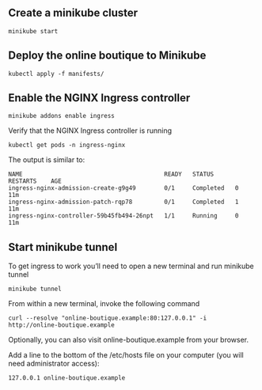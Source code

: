 ## Create a minikube cluster
````
minikube start
````
## Deploy the online boutique to Minikube
````
kubectl apply -f manifests/
````
## Enable the NGINX Ingress controller
````
minikube addons enable ingress
````
Verify that the NGINX Ingress controller is running
````
kubectl get pods -n ingress-nginx
````
The output is similar to:
````
NAME                                        READY   STATUS      RESTARTS    AGE
ingress-nginx-admission-create-g9g49        0/1     Completed   0          11m
ingress-nginx-admission-patch-rqp78         0/1     Completed   1          11m
ingress-nginx-controller-59b45fb494-26npt   1/1     Running     0          11m
````
## Start minikube tunnel
To get ingress to work you’ll need to open a new terminal and run minikube tunnel
````
minikube tunnel
````
From within a new terminal, invoke the following command
````
curl --resolve "online-boutique.example:80:127.0.0.1" -i http://online-boutique.example
````

Optionally, you can also visit online-boutique.example from your browser.

Add a line to the bottom of the /etc/hosts file on your computer (you will need administrator access):
````
127.0.0.1 online-boutique.example
````

 